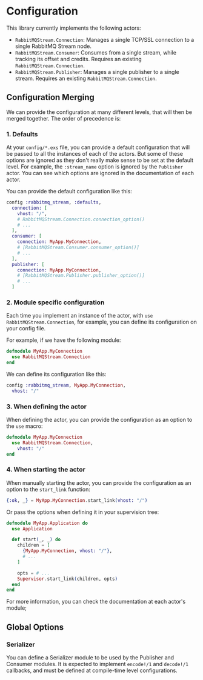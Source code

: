 # Configuration

This library currently implements the following actors:

- `RabbitMQStream.Connection`: Manages a single TCP/SSL connection to a single RabbitMQ Stream node.
- `RabbitMQStream.Consumer`: Consumes from a single stream, while tracking its offset and credits. Requires an existing `RabbitMQStream.Connection`.
- `RabbitMQStream.Publisher`: Manages a single publisher to a single stream. Requires an existing `RabbitMQStream.Connection`.

## Configuration Merging

We can provide the configuration at many different levels, that will then be merged together. The order of precedence is:

### 1. Defaults

At your `config/*.exs` file, you can provide a default configuration that will be passed to all the instances of each of the actors. But some of these options are ignored as they don't really make sense to be set at the default level. For example, the `:stream_name` option is ignored by the `Publisher` actor. You can see which options are ignored in the documentation of each actor.

You can provide the default configuration like this:

```elixir
config :rabbitmq_stream, :defaults,
  connection: [
    vhost: "/",
    # RabbitMQStream.Connection.connection_option()
    # ...
  ],
  consumer: [
    connection: MyApp.MyConnection,
    # [RabbitMQStream.Consumer.consumer_option()]
    # ...
  ],
  publisher: [
    connection: MyApp.MyConnection,
    # [RabbitMQStream.Publisher.publisher_option()]
    # ...
  ]
```

### 2. Module specific configuration

Each time you implement an instance of the actor, with `use RabbitMQStream.Connection`, for example, you can define its configuration on your config file.

For example, if we have the following module:

```elixir
defmodule MyApp.MyConnection
  use RabbitMQStream.Connection
end
```

We can define its configuration like this:

```elixir
config :rabbitmq_stream, MyApp.MyConnection,
  vhost: "/"
```

### 3. When defining the actor

When defining the actor, you can provide the configuration as an option to the `use` macro:

```elixir
defmodule MyApp.MyConnection
  use RabbitMQStream.Connection,
    vhost: "/"
end
```

### 4. When starting the actor

When manually starting the actor, you can provide the configuration as an option to the `start_link` function:

```elixir
{:ok, _} = MyApp.MyConnection.start_link(vhost: "/")
```

Or pass the options when defining it in your supervision tree:

```elixir
defmodule MyApp.Application do
  use Application

  def start(_, _) do
    children = [
      {MyApp.MyConnection, vhost: "/"},
      # ...
    ]

    opts = # ...
    Supervisor.start_link(children, opts)
  end
end
```

For more information, you can check the documentation at each actor's module;

## Global Options

### Serializer

You can define a Serializer module to be used by the Publisher and Consumer modules. It is expected to implement `encode!/1` and `decode!/1` callbacks, and must be defined at compile-time level configurations.
